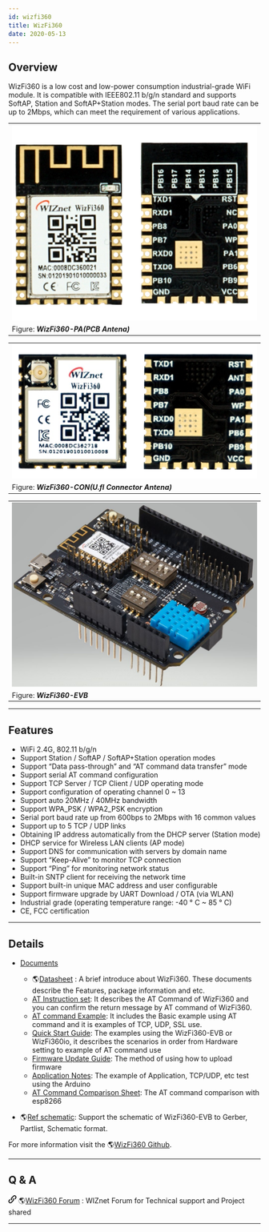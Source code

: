 ```yaml
---
id: wizfi360
title: WizFi360
date: 2020-05-13
---
```


## Overview

WizFi360 is a low cost and low-power consumption industrial-grade WiFi
module. It is compatible with IEEE802.11 b/g/n standard and supports
SoftAP, Station and SoftAP+Station modes. The serial port baud rate can
be up to 2Mbps, which can meet the requirement of various applications.

|                                                                   |
| ----------------------------------------------------------------- |
| ![WizFi360-PA(PCB Antena)](/img/products/wizfi360/wizfi360-pa.png) |
| Figure: ***WizFi360-PA(PCB Antena)***                             |

|                                                                                |
| ------------------------------------------------------------------------------ |
| ![WizFi360-CON(U.fl Connector Antena)](/img/products/wizfi360/wizfi360-con.png) |
| Figure: ***WizFi360-CON(U.fl Connector Antena)***                              |

|                                                         |
| ------------------------------------------------------- |
| ![WizFi360-EVB](/img/products/wizfi360/wizfi360-evb.jpg) |
| Figure: ***WizFi360-EVB***                              |

-----

## Features

  - WiFi 2.4G, 802.11 b/g/n
  - Support Station / SoftAP / SoftAP+Station operation modes
  - Support “Data pass-through” and “AT command data transfer” mode
  - Support serial AT command configuration
  - Support TCP Server / TCP Client / UDP operating mode
  - Support configuration of operating channel 0 \~ 13
  - Support auto 20MHz / 40MHz bandwidth
  - Support WPA\_PSK / WPA2\_PSK encryption
  - Serial port baud rate up from 600bps to 2Mbps with 16 common values
  - Support up to 5 TCP / UDP links
  - Obtaining IP address automatically from the DHCP server (Station
    mode)
  - DHCP service for Wireless LAN clients (AP mode)
  - Support DNS for communication with servers by domain name
  - Support “Keep-Alive” to monitor TCP connection
  - Support “Ping” for monitoring network status
  - Built-in SNTP client for receiving the network time
  - Support built-in unique MAC address and user configurable
  - Support firmware upgrade by UART Download / OTA (via WLAN)
  - Industrial grade (operating temperature range: -40 ° C \~ 85 ° C)
  - CE, FCC certification 

-----

## Details

  - [Documents](documents)
    
      - 🌎[Datasheet](documents#datasheet)
        : A brief introduce about WizFi360. These documents describe the
        Features, package information and etc. 
      -  [AT Instruction set](documents#at-instruction-set):
        It describes the AT Command of WizFi360 and you can confirm the
        return message by AT command of WizFi360.
      -  [AT command Example](documents#at-command-examples):
        It includes the Basic example using AT command and it is
        examples of TCP, UDP, SSL use.
      - [Quick Start Guide](documents#quick-start-guide):
        The examples using the WizFi360-EVB or WizFi360io, it describes
        the scenarios in order from Hardware setting to example of AT
        command use
      - [Firmware Update Guide](documents#firmware-update-guide):
        The method of using how to upload firmware
      - [Application Notes](application_examples):
        The example of Application, TCP/UDP, etc test using the Arduino
      - [AT Command Comparison Sheet](documents#at-command-comparison-sheet):
        The AT command comparison with esp8266
  - 🌎[Ref schematic](https://github.com/Wiznet/Hardware-Files-of-WIZnet/tree/master/07_WizFi_Module/WizFi360-EVB-Shield):
    Support the schematic of WizFi360-EVB to Gerber, Partlist, Schematic
    format.

For more information visit the 🌎[WizFi360
Github](https://github.com/WIZnet-WizFi360/Release).

-----

## Q & A

![](/img/link.png) 🌎[WizFi360 Forum](https://forum.wiznet.io/c/wifi-module/wizfi360) : WIZnet Forum for Technical support and Project shared

-----
